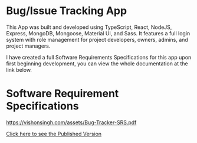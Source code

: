 # Bug/Issue Tracking App

This App was built and developed using TypeScript, React, NodeJS, Express, MongoDB, Mongoose, Material UI, and Sass. It features a full login system with role management for project developers, owners, admins, and project managers.

I have created a full Software Requirements Specifications for this app upon first beginning development, you can view the whole documentation at the link below.

# Software Requirement Specifications

https://vishonsingh.com/assets/Bug-Tracker-SRS.pdf


[Click here to see the Published Version](https://bug-tracker-mern-ts.herokuapp.com/)

